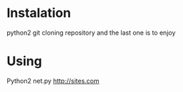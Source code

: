 
# Instalation

python2
git
cloning repository 
and the last one is to enjoy

# Using

Python2 net.py http://sites.com
